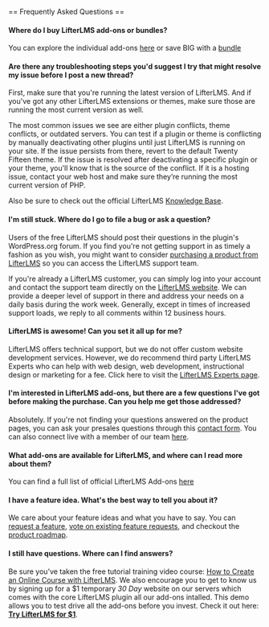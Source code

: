 == Frequently Asked Questions ==

#### Where do I buy LifterLMS add-ons or bundles?
You can explore the individual add-ons [here](https://lifterlms.com/store/?utm_source=LifterLMS%20Plugin&utm_medium=README&utm_campaign=Readme%20to%20Sale) or save BIG with a [bundle](https://lifterlms.com/product-category/bundles/?utm_source=LifterLMS%20Plugin&utm_medium=README&utm_campaign=Readme%20to%20Sale)

#### Are there any troubleshooting steps you'd suggest I try that might resolve my issue before I post a new thread?

First, make sure that you're running the latest version of LifterLMS. And if you've got any other LifterLMS extensions or themes, make sure those are running the most current version as well.

The most common issues we see are either plugin conflicts, theme conflicts, or outdated servers. You can test if a plugin or theme is conflicting by manually deactivating other plugins until just LifterLMS is running on your site. If the issue persists from there, revert to the default Twenty Fifteen theme. If the issue is resolved after deactivating a specific plugin or your theme, you'll know that is the source of the conflict. If it is a hosting issue, contact your web host and make sure they’re running the most current version of PHP.

Also be sure to check out the official LifterLMS [Knowledge Base](https://lifterlms.com/docs/?utm_source=LifterLMS%20Plugin&utm_medium=README&utm_campaign=Readme%20to%20Sale).


#### I'm still stuck. Where do I go to file a bug or ask a question?

Users of the free LifterLMS should post their questions in the plugin's WordPress.org forum. If you find you're not getting support in as timely a fashion as you wish, you might want to consider [purchasing a product from LifterLMS](https://lifterlms.com/pricing/?utm_source=LifterLMS%20Plugin&utm_medium=README&utm_campaign=Readme%20to%20Sale) so you can access the LifterLMS support team.

If you're already a LifterLMS customer, you can simply log into your account and contact the support team directly on the [LifterLMS website](https://lifterlms.com/my-account/?utm_source=LifterLMS%20Plugin&utm_medium=README&utm_campaign=Readme%20to%20Sale). We can provide a deeper level of support in there and address your needs on a daily basis during the work week. Generally, except in times of increased support loads, we reply to all comments within 12 business hours.


#### LifterLMS is awesome! Can you set it all up for me?

LifterLMS offers technical support, but we do not offer custom website development services. However, we do recommend third party LifterLMS Experts who can help with web design, web development, instructional design or marketing for a fee.  Click here to visit the [LifterLMS Experts page](https://lifterlms.com/experts/?utm_source=LifterLMS%20Plugin&utm_medium=README&utm_campaign=Readme%20to%20Sale).


#### I'm interested in LifterLMS add-ons, but there are a few questions I've got before making the purchase. Can you help me get those addressed?

Absolutely. If you're not finding your questions answered on the product pages, you can ask your presales questions through this [contact form](https://lifterlms.com/contact/?utm_source=LifterLMS%20Plugin&utm_medium=README&utm_campaign=Readme%20to%20Sale). You can also connect live with a member of our team [here](https://lifterlms.com/contact/?utm_source=LifterLMS%20Plugin&utm_medium=README&utm_campaign=Readme%20to%20Sale).


#### What add-ons are available for LifterLMS, and where can I read more about them?

You can find a full list of official LifterLMS Add-ons [here](https://lifterlms.com/store/?utm_source=LifterLMS%20Plugin&utm_medium=README&utm_campaign=Readme%20to%20Sale)


#### I have a feature idea. What's the best way to tell you about it?

We care about your feature ideas and what you have to say. You can [request a feature](https://lifterlms.com/contact/?utm_source=LifterLMS%20Plugin&utm_medium=README&utm_campaign=Readme%20to%20Sale), [vote on existing feature requests](?utm_source=LifterLMS%20Plugin&utm_medium=README&utm_campaign=Readme%20to%20Sale), and checkout the [product roadmap](https://lifterlms.com/roadmap/?utm_source=LifterLMS%20Plugin&utm_medium=README&utm_campaign=Readme%20to%20Sale).


#### I still have questions. Where can I find answers?

Be sure you’ve taken the free tutorial training video course: [How to Create an Online Course with LifterLMS](http://demo.lifterlms.com/course/how-to-build-a-learning-management-system-with-lifterlms/?utm_source=LifterLMS%20Plugin&utm_medium=README&utm_campaign=Readme%20to%20Sale). We also encourage you to get to know us by signing up for a $1 temporary _30 Day_ website on our servers which comes with the core LifterLMS plugin all our add-ons intalled. This demo allows you to test drive all the add-ons before you invest. Check it out here: **[Try LifterLMS for $1](https://lifterlms.com/product/try/?utm_source=LifterLMS%20Plugin&utm_medium=README&utm_campaign=Readme%20to%20Sale)**.

